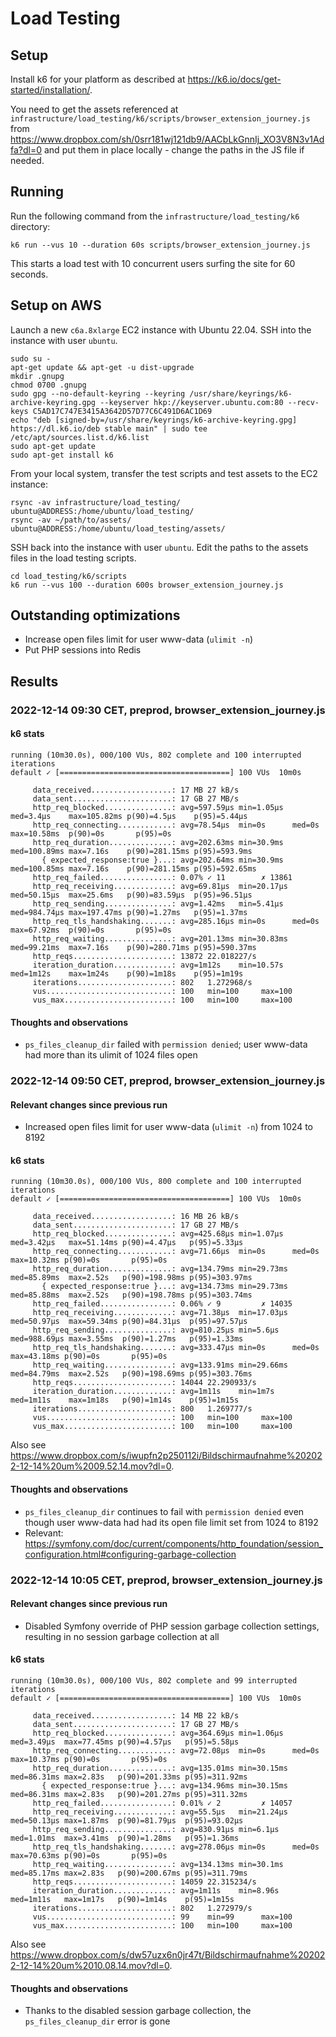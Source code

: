# Load Testing

## Setup

Install k6 for your platform as described at https://k6.io/docs/get-started/installation/.

You need to get the assets referenced at `infrastructure/load_testing/k6/scripts/browser_extension_journey.js` from https://www.dropbox.com/sh/0srr181wj121db9/AACbLkGnnIj_XO3V8N3v1Adfa?dl=0 and put them in place locally - change the paths in the JS file if needed.

## Running

Run the following command from the `infrastructure/load_testing/k6` directory:

    k6 run --vus 10 --duration 60s scripts/browser_extension_journey.js

This starts a load test with 10 concurrent users surfing the site for 60 seconds.


## Setup on AWS

Launch a new `c6a.8xlarge` EC2 instance with Ubuntu 22.04. SSH into the instance with user `ubuntu`.

    sudo su -
    apt-get update && apt-get -u dist-upgrade
    mkdir .gnupg
    chmod 0700 .gnupg
    sudo gpg --no-default-keyring --keyring /usr/share/keyrings/k6-archive-keyring.gpg --keyserver hkp://keyserver.ubuntu.com:80 --recv-keys C5AD17C747E3415A3642D57D77C6C491D6AC1D69
    echo "deb [signed-by=/usr/share/keyrings/k6-archive-keyring.gpg] https://dl.k6.io/deb stable main" | sudo tee /etc/apt/sources.list.d/k6.list
    sudo apt-get update
    sudo apt-get install k6
    
From your local system, transfer the test scripts and test assets to the EC2 instance:

    rsync -av infrastructure/load_testing/ ubuntu@ADDRESS:/home/ubuntu/load_testing/
    rsync -av ~/path/to/assets/ ubuntu@ADDRESS:/home/ubuntu/load_testing/assets/

SSH back into the instance with user `ubuntu`.  Edit the paths to the assets files in the load testing scripts.

    cd load_testing/k6/scripts
    k6 run --vus 100 --duration 600s browser_extension_journey.js


## Outstanding optimizations

- Increase open files limit for user www-data (`ulimit -n`)
- Put PHP sessions into Redis


## Results

### 2022-12-14 09:30 CET, preprod, browser_extension_journey.js

#### k6 stats

    running (10m30.0s), 000/100 VUs, 802 complete and 100 interrupted iterations
    default ✓ [======================================] 100 VUs  10m0s
    
         data_received..................: 17 MB 27 kB/s
         data_sent......................: 17 GB 27 MB/s
         http_req_blocked...............: avg=597.59µs min=1.05µs  med=3.4µs    max=105.82ms p(90)=4.5µs    p(95)=5.44µs
         http_req_connecting............: avg=78.54µs  min=0s      med=0s       max=10.58ms  p(90)=0s       p(95)=0s
         http_req_duration..............: avg=202.63ms min=30.9ms  med=100.89ms max=7.16s    p(90)=281.15ms p(95)=593.9ms
           { expected_response:true }...: avg=202.64ms min=30.9ms  med=100.85ms max=7.16s    p(90)=281.15ms p(95)=592.65ms
         http_req_failed................: 0.07% ✓ 11        ✗ 13861
         http_req_receiving.............: avg=69.81µs  min=20.17µs med=50.15µs  max=25.6ms   p(90)=83.59µs  p(95)=96.51µs
         http_req_sending...............: avg=1.42ms   min=5.41µs  med=984.74µs max=197.47ms p(90)=1.27ms   p(95)=1.37ms
         http_req_tls_handshaking.......: avg=285.16µs min=0s      med=0s       max=67.92ms  p(90)=0s       p(95)=0s
         http_req_waiting...............: avg=201.13ms min=30.83ms med=99.21ms  max=7.16s    p(90)=280.71ms p(95)=590.37ms
         http_reqs......................: 13872 22.018227/s
         iteration_duration.............: avg=1m12s    min=10.57s  med=1m12s    max=1m24s    p(90)=1m18s    p(95)=1m19s
         iterations.....................: 802   1.272968/s
         vus............................: 100   min=100     max=100
         vus_max........................: 100   min=100     max=100

#### Thoughts and observations

- `ps_files_cleanup_dir` failed with `permission denied`; user www-data had more than its ulimit of 1024 files open


### 2022-12-14 09:50 CET, preprod, browser_extension_journey.js

#### Relevant changes since previous run

- Increased open files limit for user www-data (`ulimit -n`) from 1024 to 8192

#### k6 stats

    running (10m30.0s), 000/100 VUs, 800 complete and 100 interrupted iterations
    default ✓ [======================================] 100 VUs  10m0s
    
         data_received..................: 16 MB 26 kB/s
         data_sent......................: 17 GB 27 MB/s
         http_req_blocked...............: avg=425.68µs min=1.07µs  med=3.42µs   max=51.14ms p(90)=4.47µs   p(95)=5.33µs
         http_req_connecting............: avg=71.66µs  min=0s      med=0s       max=10.32ms p(90)=0s       p(95)=0s
         http_req_duration..............: avg=134.79ms min=29.73ms med=85.89ms  max=2.52s   p(90)=198.98ms p(95)=303.97ms
           { expected_response:true }...: avg=134.73ms min=29.73ms med=85.88ms  max=2.52s   p(90)=198.78ms p(95)=303.74ms
         http_req_failed................: 0.06% ✓ 9         ✗ 14035
         http_req_receiving.............: avg=71.38µs  min=17.03µs med=50.97µs  max=59.34ms p(90)=84.31µs  p(95)=97.57µs
         http_req_sending...............: avg=810.25µs min=5.6µs   med=988.69µs max=3.55ms  p(90)=1.27ms   p(95)=1.33ms
         http_req_tls_handshaking.......: avg=333.47µs min=0s      med=0s       max=43.18ms p(90)=0s       p(95)=0s
         http_req_waiting...............: avg=133.91ms min=29.66ms med=84.79ms  max=2.52s   p(90)=198.69ms p(95)=303.76ms
         http_reqs......................: 14044 22.290933/s
         iteration_duration.............: avg=1m11s    min=1m7s    med=1m11s    max=1m18s   p(90)=1m14s    p(95)=1m15s
         iterations.....................: 800   1.269777/s
         vus............................: 100   min=100     max=100
         vus_max........................: 100   min=100     max=100

Also see https://www.dropbox.com/s/iwupfn2p250112i/Bildschirmaufnahme%202022-12-14%20um%2009.52.14.mov?dl=0.

#### Thoughts and observations

- `ps_files_cleanup_dir` continues to fail with `permission denied` even though user www-data had had its open file limit set from 1024 to 8192
- Relevant: https://symfony.com/doc/current/components/http_foundation/session_configuration.html#configuring-garbage-collection


### 2022-12-14 10:05 CET, preprod, browser_extension_journey.js

#### Relevant changes since previous run

- Disabled Symfony override of PHP session garbage collection settings, resulting in no session garbage collection at all

#### k6 stats

    running (10m30.0s), 000/100 VUs, 802 complete and 99 interrupted iterations
    default ✓ [======================================] 100 VUs  10m0s
    
         data_received..................: 14 MB 22 kB/s
         data_sent......................: 17 GB 27 MB/s
         http_req_blocked...............: avg=364.69µs min=1.06µs  med=3.49µs  max=77.45ms p(90)=4.57µs   p(95)=5.58µs
         http_req_connecting............: avg=72.08µs  min=0s      med=0s      max=10.37ms p(90)=0s       p(95)=0s
         http_req_duration..............: avg=135.01ms min=30.15ms med=86.31ms max=2.83s   p(90)=201.33ms p(95)=311.92ms
           { expected_response:true }...: avg=134.96ms min=30.15ms med=86.31ms max=2.83s   p(90)=201.27ms p(95)=311.32ms
         http_req_failed................: 0.01% ✓ 2         ✗ 14057
         http_req_receiving.............: avg=55.5µs   min=21.24µs med=50.13µs max=1.87ms  p(90)=81.79µs  p(95)=93.02µs
         http_req_sending...............: avg=830.91µs min=6.1µs   med=1.01ms  max=3.41ms  p(90)=1.28ms   p(95)=1.36ms
         http_req_tls_handshaking.......: avg=278.06µs min=0s      med=0s      max=70.63ms p(90)=0s       p(95)=0s
         http_req_waiting...............: avg=134.13ms min=30.1ms  med=85.17ms max=2.83s   p(90)=200.67ms p(95)=311.79ms
         http_reqs......................: 14059 22.315234/s
         iteration_duration.............: avg=1m11s    min=8.96s   med=1m11s   max=1m17s   p(90)=1m14s    p(95)=1m15s
         iterations.....................: 802   1.272979/s
         vus............................: 99    min=99      max=100
         vus_max........................: 100   min=100     max=100

Also see https://www.dropbox.com/s/dw57uzx6n0jr47t/Bildschirmaufnahme%202022-12-14%20um%2010.08.14.mov?dl=0.

#### Thoughts and observations

- Thanks to the disabled session garbage collection, the `ps_files_cleanup_dir` error is gone
